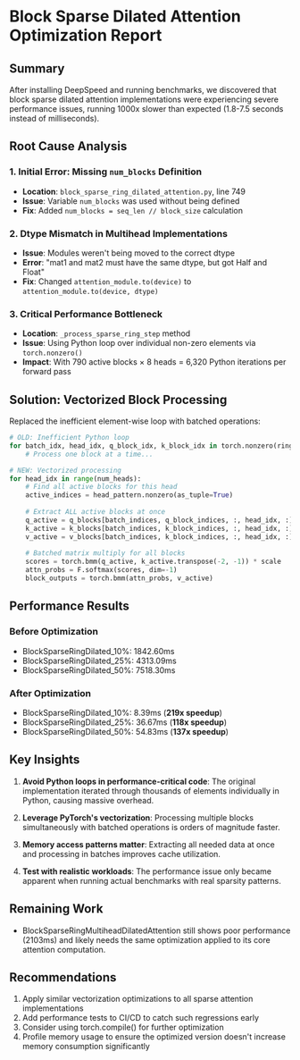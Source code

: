 # Block Sparse Dilated Attention Optimization Report

## Summary

After installing DeepSpeed and running benchmarks, we discovered that block sparse dilated attention implementations were experiencing severe performance issues, running 1000x slower than expected (1.8-7.5 seconds instead of milliseconds).

## Root Cause Analysis

### 1. Initial Error: Missing `num_blocks` Definition
- **Location**: `block_sparse_ring_dilated_attention.py`, line 749
- **Issue**: Variable `num_blocks` was used without being defined
- **Fix**: Added `num_blocks = seq_len // block_size` calculation

### 2. Dtype Mismatch in Multihead Implementations  
- **Issue**: Modules weren't being moved to the correct dtype
- **Error**: "mat1 and mat2 must have the same dtype, but got Half and Float"
- **Fix**: Changed `attention_module.to(device)` to `attention_module.to(device, dtype)`

### 3. Critical Performance Bottleneck
- **Location**: `_process_sparse_ring_step` method
- **Issue**: Using Python loop over individual non-zero elements via `torch.nonzero()`
- **Impact**: With 790 active blocks × 8 heads = 6,320 Python iterations per forward pass

## Solution: Vectorized Block Processing

Replaced the inefficient element-wise loop with batched operations:

```python
# OLD: Inefficient Python loop
for batch_idx, head_idx, q_block_idx, k_block_idx in torch.nonzero(ring_pattern, as_tuple=False):
    # Process one block at a time...

# NEW: Vectorized processing
for head_idx in range(num_heads):
    # Find all active blocks for this head
    active_indices = head_pattern.nonzero(as_tuple=True)
    
    # Extract ALL active blocks at once
    q_active = q_blocks[batch_indices, q_block_indices, :, head_idx, :]
    k_active = k_blocks[batch_indices, k_block_indices, :, head_idx, :]
    v_active = v_blocks[batch_indices, k_block_indices, :, head_idx, :]
    
    # Batched matrix multiply for all blocks
    scores = torch.bmm(q_active, k_active.transpose(-2, -1)) * scale
    attn_probs = F.softmax(scores, dim=-1)
    block_outputs = torch.bmm(attn_probs, v_active)
```

## Performance Results

### Before Optimization
- BlockSparseRingDilated_10%: 1842.60ms
- BlockSparseRingDilated_25%: 4313.09ms  
- BlockSparseRingDilated_50%: 7518.30ms

### After Optimization
- BlockSparseRingDilated_10%: 8.39ms (**219x speedup**)
- BlockSparseRingDilated_25%: 36.67ms (**118x speedup**)
- BlockSparseRingDilated_50%: 54.83ms (**137x speedup**)

## Key Insights

1. **Avoid Python loops in performance-critical code**: The original implementation iterated through thousands of elements individually in Python, causing massive overhead.

2. **Leverage PyTorch's vectorization**: Processing multiple blocks simultaneously with batched operations is orders of magnitude faster.

3. **Memory access patterns matter**: Extracting all needed data at once and processing in batches improves cache utilization.

4. **Test with realistic workloads**: The performance issue only became apparent when running actual benchmarks with real sparsity patterns.

## Remaining Work

- BlockSparseRingMultiheadDilatedAttention still shows poor performance (2103ms) and likely needs the same optimization applied to its core attention computation.

## Recommendations

1. Apply similar vectorization optimizations to all sparse attention implementations
2. Add performance tests to CI/CD to catch such regressions early
3. Consider using torch.compile() for further optimization
4. Profile memory usage to ensure the optimized version doesn't increase memory consumption significantly